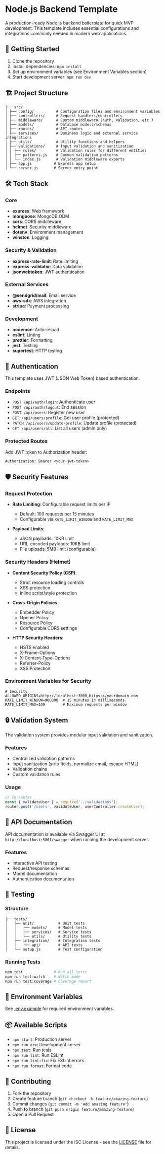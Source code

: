 # Node.js Backend Template

A production-ready Node.js backend boilerplate for quick MVP development. This template includes essential configurations and integrations commonly needed in modern web applications.

## 🚀 Getting Started

1. Clone the repository
2. Install dependencies: `npm install`
3. Set up environment variables (see Environment Variables section)
4. Start development server: `npm run dev`

## 🏗️ Project Structure

```
├── src/
│ ├── config/          # Configuration files and environment variables
│ ├── controllers/     # Request handlers/controllers
│ ├── middleware/      # Custom middleware (auth, validation, etc.)
│ ├── models/          # Database models/schemas
│ ├── routes/          # API routes
│ ├── services/        # Business logic and external service integrations
│ ├── utils/           # Utility functions and helpers
│ ├── validations/     # Input validation and sanitization
│ │ ├── rules/         # Validation rules for different entities
│ │ ├── patterns.js    # Common validation patterns
│ │ └── index.js       # Validation middleware exports
│ ├── app.js          # Express app setup
│ └── server.js       # Server entry point
```

## 🛠️ Tech Stack

### Core

- **express**: Web framework
- **mongoose**: MongoDB ODM
- **cors**: CORS middleware
- **helmet**: Security middleware
- **dotenv**: Environment management
- **winston**: Logging

### Security & Validation

- **express-rate-limit**: Rate limiting
- **express-validator**: Data validation
- **jsonwebtoken**: JWT authentication

### External Services

- **@sendgrid/mail**: Email service
- **aws-sdk**: AWS integration
- **stripe**: Payment processing

### Development

- **nodemon**: Auto-reload
- **eslint**: Linting
- **prettier**: Formatting
- **jest**: Testing
- **supertest**: HTTP testing

## 🔐 Authentication

This template uses JWT (JSON Web Token) based authentication.

### Endpoints

- `POST /api/auth/login`: Authenticate user
- `POST /api/auth/logout`: End session
- `POST /api/users`: Register new user
- `GET /api/users/profile`: Get user profile (protected)
- `PATCH /api/users/update-profile`: Update profile (protected)
- `GET /api/users/all`: List all users (admin only)

### Protected Routes

Add JWT token to Authorization header:

```
Authorization: Bearer <your-jwt-token>
```

## 🛡️ Security Features

### Request Protection

- **Rate Limiting**: Configurable request limits per IP

  - Default: 100 requests per 15 minutes
  - Configurable via `RATE_LIMIT_WINDOW` and `RATE_LIMIT_MAX`

- **Payload Limits**:
  - JSON payloads: 10KB limit
  - URL-encoded payloads: 10KB limit
  - File uploads: 5MB limit (configurable)

### Security Headers (Helmet)

- **Content Security Policy (CSP)**:

  - Strict resource loading controls
  - XSS protection
  - Inline script/style protection

- **Cross-Origin Policies**:

  - Embedder Policy
  - Opener Policy
  - Resource Policy
  - Configurable CORS settings

- **HTTP Security Headers**:
  - HSTS enabled
  - X-Frame-Options
  - X-Content-Type-Options
  - Referrer-Policy
  - XSS Protection

### Environment Variables for Security

```env
# Security
ALLOWED_ORIGINS=http://localhost:3000,https://yourdomain.com
RATE_LIMIT_WINDOW=900000  # 15 minutes in milliseconds
RATE_LIMIT_MAX=100        # Maximum requests per window
```

## 🔒 Validation System

The validation system provides modular input validation and sanitization.

### Features

- Centralized validation patterns
- Input sanitization (strip fields, normalize email, escape HTML)
- Validation chains
- Custom validation rules

### Usage

```javascript
// In routes
const { validateUser } = require('../validations');
router.post('/users', validateUser, userController.createUser);
```

## 📝 API Documentation

API documentation is available via Swagger UI at `http://localhost:5001/swagger` when running the development server.

### Features

- Interactive API testing
- Request/response schemas
- Model documentation
- Authentication documentation

## 🧪 Testing

### Structure

```
├── tests/
│   ├── unit/           # Unit tests
│   │   ├── models/     # Model tests
│   │   ├── services/   # Service tests
│   │   └── utils/      # Utility tests
│   ├── integration/    # Integration tests
│   │   └── api/        # API tests
│   └── setup.js        # Test configuration
```

### Running Tests

```bash
npm test              # Run all tests
npm run test:watch    # Watch mode
npm run test:coverage # Coverage report
```

## 🔐 Environment Variables

See [.env.example](.env.example) for required environment variables.

## 📦 Available Scripts

- `npm start`: Production server
- `npm run dev`: Development server
- `npm test`: Run tests
- `npm run lint`: Run ESLint
- `npm run lint:fix`: Fix ESLint errors
- `npm run format`: Format code

## 🤝 Contributing

1. Fork the repository
2. Create feature branch (`git checkout -b feature/amazing-feature`)
3. Commit changes (`git commit -m 'Add amazing feature'`)
4. Push to branch (`git push origin feature/amazing-feature`)
5. Open a Pull Request

## 📄 License

This project is licensed under the ISC License - see the [LICENSE](LICENSE) file for details.

